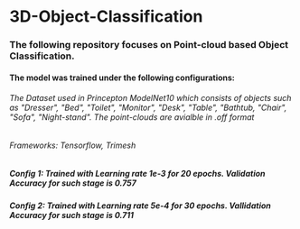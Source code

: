 # 3D-Object-Classification

### The following repository focuses on Point-cloud based Object Classification.
#### The model was trained under the following configurations:

###### The Dataset used in Princepton ModelNet10 which consists of objects such as "Dresser", "Bed", "Toilet", "Monitor", "Desk", "Table", "Bathtub, "Chair", "Sofa", "Night-stand". The point-clouds are avialble in .off format
###### Frameworks: Tensorflow, Trimesh
##### Config 1: Trained with Learning rate 1e-3 for 20 epochs. Validation Accuracy for such stage is 0.757

##### Config 2: Trained with Learning rate 5e-4 for 30 epochs. Vallidation Accuracy for such stage is 0.711
